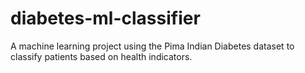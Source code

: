 # diabetes-ml-classifier
A machine learning project using the Pima Indian Diabetes dataset to classify patients based on health indicators.
